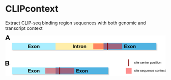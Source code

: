 # CLIPcontext
Extract CLIP-seq binding region sequences with both genomic and transcript context


<img src="doc/figures/gen_tr_context.png" alt="Site with genomic and transcript context"
	title="Site with genomic and transcript context" width="750" />
